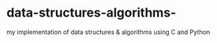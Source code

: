 # data-structures-algorithms-
my implementation of data structures &amp; algorithms using C and Python
